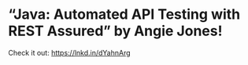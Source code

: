 # “Java: Automated API Testing with REST Assured” by Angie Jones! 
Check it out: https://lnkd.in/dYahnArg 
